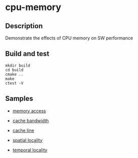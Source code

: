 # cpu-memory

## Description

Demonstrate the effects of CPU memory on SW performance

## Build and test

~~~shell
mkdir build
cd build
cmake ..
make
ctest -V
~~~

## Samples

- [memory access](../src/memory_access.md)

- [cache bandwidth](../src/cache_bandwidth.md)

- [cache line](../src/cache_line.md)

- [spatial locality](../src/spatial_locality.md)

- [temporal locality](../src/temporal_locality.md)

